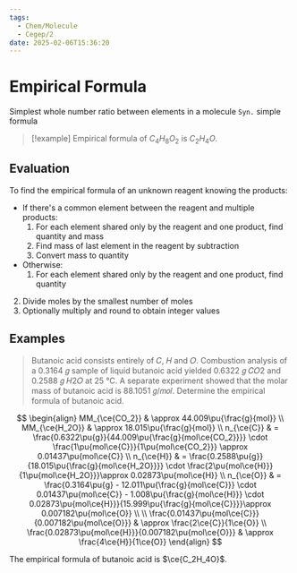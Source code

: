 ```yaml
---
tags:
  - Chem/Molecule
  - Cegep/2
date: 2025-02-06T15:36:20
---
```


# Empirical Formula

Simplest whole number ratio between elements in a molecule
`Syn.` simple formula

> [!example] Empirical formula of $C_4H_8O_2$ is $C_2H_4O$.

## Evaluation

To find the empirical formula of an unknown reagent knowing the products:

- If there's a common element between the reagent and multiple products:
	1. For each element shared only by the reagent and one product, find quantity and mass
	2. Find mass of last element in the reagent by subtraction
	3. Convert mass to quantity
 - Otherwise:
	1. For each element shared only by the reagent and one product, find quantity
2. Divide moles by the smallest number of moles
3. Optionally multiply and round to obtain integer values

## Examples

> Butanoic acid consists entirely of 𝐶, 𝐻 and 𝑂. Combustion analysis of a 0.3164 𝑔 sample of liquid butanoic acid yielded 0.6322 𝑔 𝐶𝑂2 and 0.2588 𝑔 𝐻2𝑂 at 25 ℃. A separate experiment showed that the molar mass of butanoic acid is 88.1051 𝑔/𝑚𝑜𝑙. Determine the empirical formula of butanoic acid.

$$
\begin{align}
MM_{\ce{CO_2}} & \approx 44.009\pu{\frac{g}{mol}} \\
MM_{\ce{H_2O}} & \approx 18.015\pu{\frac{g}{mol}} \\
n_{\ce{C}} & = \frac{0.6322\pu{g}}{44.009\pu{\frac{g}{mol\ce{CO_2}}}} \cdot \frac{1\pu{mol\ce{C}}}{1\pu{mol\ce{CO_2}}} \approx 0.01437\pu{mol\ce{C}} \\
n_{\ce{H}} & = \frac{0.2588\pu{g}}{18.015\pu{\frac{g}{mol\ce{H_2O}}}} \cdot \frac{2\pu{mol\ce{H}}}{1\pu{mol\ce{H_2O}}}\approx 0.02873\pu{mol\ce{H}} \\
n_{\ce{O}} & = \frac{0.3164\pu{g} - 12.011\pu{\frac{g}{mol\ce{C}}} \cdot 0.01437\pu{mol\ce{C}} - 1.008\pu{\frac{g}{mol\ce{H}}} \cdot 0.02873\pu{mol\ce{H}}}{15.999\pu{\frac{g}{mol\ce{C}}}}\approx 0.007182\pu{mol\ce{O}} \\
 \\
\frac{0.01437\pu{mol\ce{C}}}{0.007182\pu{mol\ce{O}}} & \approx \frac{2\ce{C}}{1\ce{O}} \\
\frac{0.02873\pu{mol\ce{H}}}{0.007182\pu{mol\ce{O}}} & \approx \frac{4\ce{H}}{1\ce{O}}
\end{align}
$$

The empirical formula of butanoic acid is $\ce{C_2H_4O}$.

